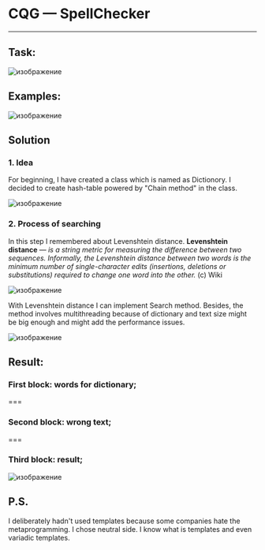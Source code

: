 # CQG — SpellChecker
_____
## Task: 
![изображение](https://user-images.githubusercontent.com/81780915/163655001-d5dd3f05-e8c0-4248-8272-6dc75912f42d.png)

## Examples:
![изображение](https://user-images.githubusercontent.com/81780915/163655047-1ceb5dab-df9a-40c3-ad7f-b7216c3ac497.png)

## Solution
### 1. Idea
For beginning, I have created a class which is named as Dictionory. I decided to create hash-table powered by "Chain method" in the class. 
 
![изображение](https://user-images.githubusercontent.com/81780915/163655415-a97f0b21-d585-4afa-99f7-a63f515e1606.png)


### 2. Process of searching

In this step I remembered about Levenshtein distance.
**Levenshtein distance** — *is a string metric for measuring the difference between two sequences. Informally, the Levenshtein distance between two words is the minimum number of single-character edits (insertions, deletions or substitutions) required to change one word into the other.* (c) Wiki

![изображение](https://user-images.githubusercontent.com/81780915/163739948-f208f4f6-df3c-4bc5-a486-c8bc397ca89f.png)


With Levenshtein distance I can implement Search method. Besides, the method involves multithreading because of dictionary and text size might be big enough and might add the performance issues.

![изображение](https://user-images.githubusercontent.com/81780915/163741660-240bf333-dc58-404b-9a93-5169fcf95a0f.png)

## Result:

### First block: words for dictionary;
===
### Second block: wrong text;
===
### Third block: result;

![изображение](https://user-images.githubusercontent.com/81780915/163655781-29325d22-54a5-4386-8e78-0cb7adfd1846.png)


## P.S. 
I deliberately hadn't used templates because some companies hate the metaprogramming. I chose neutral side. I know what is templates and even variadic templates. 



